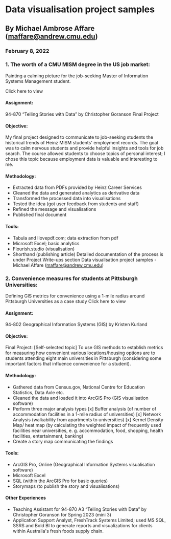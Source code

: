 # Data visualisation project samples

## By Michael Ambrose Affare (maffare@andrew.cmu.edu)

### February 8, 2022

### 1. The worth of a CMU MISM degree in the US job market:

Painting a calming picture for the job-seeking Master of Information Systems Management student.

<a url="https://carnegiemellon.shorthandstories.com/the-worth-of-a-cmu-mism-degree-in-the-us-job-market/index.html" target="_blank">Click here to view</a>

#### Assignment:

94-870 “Telling Stories with Data” by Christopher Goranson Final Project

#### Objective:

My final project designed to communicate to job-seeking students the historical trends of Heinz MISM students' employment records. The goal was to calm nervous students and provide helpful insights and tools for job search.
The course allowed students to choose topics of personal interest; I chose this topic because employment data is valuable and interesting to me.

#### Methodology:

- Extracted data from PDFs provided by <a url="https://www.heinz.cmu.edu/current-students/career-services/employment-information-salary-statistics" target="_blank"> Heinz Career Services</a>
- Cleaned the data and generated analytics as derivative data
- Transformed the processed data into visualisations
- Tested the idea (got user feedback from students and staff)
- Refined the message and visualisations
- Published final document

#### Tools:

- Tabula and Ilovepdf.com; data extraction from pdf
- Microsoft Excel; basic analytics
- Flourish.studio (visualisation)
- Shorthand (publishing article)
  Detailed documentation of the process is under <a url="https://michaelaffare.github.io/portfolio/tswd/" target="_blank">Project Write-ups section</a>
  Data visualisation project samples - Michael Affare (maffare@andrew.cmu.edu)

### 2. Convenience measures for students at Pittsburgh Universities:

Defining GIS metrics for convenience using a 1-mile radius around Pittsburgh Universities as a case study
<a url="https://arcg.is/15inGX0" target="_blank">Click here to view</a>

#### Assignment:

94-802 Geographical Information Systems (GIS) by Kristen Kurland

#### Objective:

Final Project: [Self-selected topic] To use GIS methods to establish metrics for measuring how convenient various locations/housing options are to students attending eight main universities in Pittsburgh (considering some important factors that influence convenience for a student).

#### Methodology:

- Gathered data from Census.gov, National Centre for Education Statistics, Data Axle etc.
- Cleaned the data and loaded it into ArcGIS Pro (GIS visualisation software)
- Perform three major analysis types
  [x] Buffer analysis (of number of accommodation facilities in a 1-mile radius of universities)
  [x] Network Analysis (walkability from apartments to universities)
  [x] Kernel Density Map/ heat map (by calculating the weighted impact of frequently used facilities near universities, e. g. accommodation, food, shopping, health facilities, entertainment, banking)
- Create a story map communicating the findings

#### Tools:

- ArcGIS Pro, Online (Geographical Information Systems visualisation software)
- Microsoft Excel
- SQL (within the ArcGIS Pro for basic queries)
- Storymaps (to publish the story and visualisations)

#### Other Experiences

- Teaching Assistant for 94-870 A3 “Telling Stories with Data” by Christopher Goranson for Spring 2023 (mini 3)
- Application Support Analyst, FreshTrack Systems Limited; used MS SQL, SSRS and Bold BI to generate reports and visualizations for clients within Australia's fresh foods supply chain.
